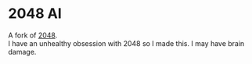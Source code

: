 # 2048 AI
A fork of [2048](https://github.com/gabrielecirulli/2048).\
I have an unhealthy obsession with 2048 so I made this. I may have brain damage.